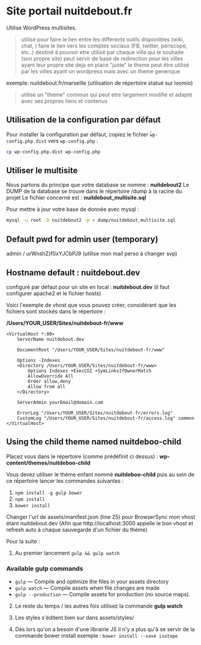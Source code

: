 # Site portail nuitdebout.fr

Utilise WordPress multisites.

> utilisé pour faire le lien entre les differents outils disponibles (wiki, chat, )
> faire le lien vers les comptes sociaux (FB, twitter, periscope, etc..)
> destiné à pouvoir etre utilisé par chaque ville qui le souhaite (son propre site)
> peut servir de base de redirection pour les villes ayant leur propre site deja en place
> "juste" le theme peut être utilisé par les villes ayant un wordpress mais avec un theme generique

exemple: nuitdebout.fr/marseille (utilisation de répertoire statué sur loomio)

> utilise un "theme" commun qui peut etre largement modifié et adapté avec ses propres liens et contenus

## Utilisation de la configuration par défaut

Pour installer la configuration par défaut, copiez le fichier ̀̀`wp-config.php.dist` vers `wp-config.php` :
```bash
cp wp-config.php.dist wp-config.php
```

## Utiliser le multisite

Nous partons du principe que votre database se nomme : **nuitdebout2**
Le DUMP de la database se trouve dans le répertoire /dump à la racine du projet
Le fichier concerné est : **nuitdebout_multisite.sql**

Pour mettre à jour votre base de donnée avec mysql :
```bash
mysql -u root -D nuitdebout2 -p < dump/nuitdebout_multisite.sql
```

## Default pwd for admin user (temporary)

admin / urWnshZ)f0xYJCbPJ9 (utilise mon mail perso à changer svp)


## Hostname default : nuitdebout.dev

configuré par défaut pour un site en local : **nuitdebout.dev**
(il faut configurer apache2 et le fichier hosts)

Voici l'exemple de vhost que vous pouvez créer, considérant que les fichiers sont stockés dans le répertoire :

**/Users/YOUR_USER/Sites/nuitdebout-fr/www**

```
<VirtualHost *:80>
    ServerName nuitdebout.dev

    DocumentRoot "/Users/YOUR_USER/Sites/nuitdebout-fr/www"

    Options -Indexes
    <Directory /Users/YOUR_USER/Sites/nuitdebout-fr/www>
        Options Indexes +ExecCGI +SymLinksIfOwnerMatch
        AllowOverride All
        Order allow,deny
        Allow from all
    </Directory>

    ServerAdmin yourEmail@domain.com

    ErrorLog "/Users/YOUR_USER/Sites/nuitdebout-fr/errors.log"
    CustomLog "/Users/YOUR_USER/Sites/nuitdebout-fr/access.log" common
</VirtualHost>
```

## Using the child theme named nuitdeboo-child

Placez vous dans le répertoire (comme prédéfinit ci dessus) :
**wp-content/themes/nuitdeboo-child**

Vous devez utiliser le thème enfant nommé **nuitdeboo-child** puis au sein de ce répertoire lancer les commandes suivantes :

1. `npm install -g gulp bower`
2. `npm install`
3. `bower install`

Changer l'url de assets/manifest.json (line 25) pour BrowserSync mon vhost étant nuitdebout.dev (Afin que http://localhost:3000 appelle le bon vhost et refresh auto à chaque sauvegarde d'un fichier du thème)

Pour la suite :

1. Au premier lancement ` gulp && gulp watch `

### Available gulp commands

* `gulp` — Compile and optimize the files in your assets directory
* `gulp watch` — Compile assets when file changes are made
* `gulp --production` — Compile assets for production (no source maps).

2. Le reste du temps / les autres fois utilisez la commande
**gulp watch**

3. Les styles s'éditent bien sur dans assets/styles/

4. Dès lors qu'on a besoin d'une librairie JS il n'y a plus qu'à se servir de la commande bower install
exemple : ` bower install --save isotope `
